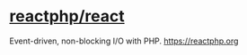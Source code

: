 # [reactphp/react](https://github.com/reactphp/react)

Event-driven, non-blocking I/O with PHP. <https://reactphp.org>
